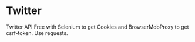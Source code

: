 # Twitter
Twitter API Free with Selenium to get Cookies and BrowserMobProxy to get csrf-token. Use requests.
